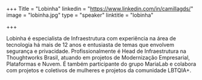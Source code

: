 
+++
Title = "Lobinha"
linkedin = "https://www.linkedin.com/in/camillagds/"
image = "lobinha.jpg"
type = "speaker"
linktitle = "lobinha"

+++

Lobinha é especialista de Infraestrutura com experiência na área de tecnologia há mais de 12 anos e entusiasta de temas que envolvem segurança e privacidade. Profissionalmente é Head de Infraestrutura na Thoughtworks Brasil, atuando em projetos de Modernização Empresarial, Plataformas e Nuvem. É também participante do grupo MariaLab e colabora com projetos e coletivos de mulheres e projetos da comunidade LBTQIA+.